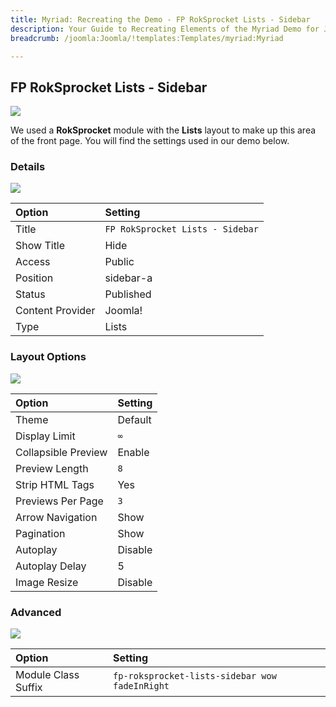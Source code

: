 ```yaml
---
title: Myriad: Recreating the Demo - FP RokSprocket Lists - Sidebar
description: Your Guide to Recreating Elements of the Myriad Demo for Joomla
breadcrumb: /joomla:Joomla/!templates:Templates/myriad:Myriad

---
```


FP RokSprocket Lists - Sidebar
-----

![][demo]

We used a **RokSprocket** module with the **Lists** layout to make up this area of the front page. You will find the settings used in our demo below.

### Details

![][demo2]

|      Option      |             Setting              |
| :--------------- | :------------------------------- |
| Title            | `FP RokSprocket Lists - Sidebar` |
| Show Title       | Hide                             |
| Access           | Public                           |
| Position         | sidebar-a                        |
| Status           | Published                        |
| Content Provider | Joomla!                          |
| Type             | Lists                            |

### Layout Options

![][demo3]

|        Option       | Setting |
| :------------------ | :------ |
| Theme               | Default |
| Display Limit       | `∞`     |
| Collapsible Preview | Enable  |
| Preview Length      | `8`     |
| Strip HTML Tags     | Yes     |
| Previews Per Page   | `3`     |
| Arrow Navigation    | Show    |
| Pagination          | Show    |
| Autoplay            | Disable |
| Autoplay Delay      | 5       |
| Image Resize        | Disable |

### Advanced

![][demo4]

|        Option       |                    Setting                     |
| :------------------ | :--------------------------------------------- |
| Module Class Suffix | `fp-roksprocket-lists-sidebar wow fadeInRight` |

[demo]: assets/demo_11.jpeg
[demo2]: assets/demo_10a.jpeg
[demo3]: assets/demo_10b.jpeg
[demo4]: assets/demo_10c.jpeg
